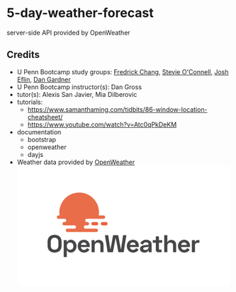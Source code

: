 # 5-day-weather-forecast
server-side API provided by OpenWeather

## Credits

- U Penn Bootcamp study groups: [Fredrick Chang](https://github.com/LearnedDr), [Stevie O'Connell](https://github.com/OConnell-Coder), [Josh Eflin](https://github.com/JoshEflin), [Dan Gardner](https://github.com/gardnerd06)
- U Penn Bootcamp instructor(s): Dan Gross
- tutor(s): Alexis San Javier, Mia Dilberovic
- tutorials: 
    - https://www.samanthaming.com/tidbits/86-window-location-cheatsheet/
    - https://www.youtube.com/watch?v=Atc0qPkDeKM
- documentation
    - bootstrap
    - openweather
    - dayjs
- Weather data provided by [OpenWeather](https://openweathermap.org/) ![OpenWeather logo with setting sun over open water](./assets/images/OpenWeather-Master-Logo%20RGB2.png)
